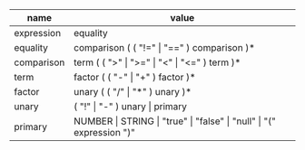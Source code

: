 | name       | value                                                                 |
| ---------- | --------------------------------------------------------------------- |
| expression | equality                                                              |
| equality   | comparison ( ( "!=" \| "==" ) comparison )\*                          |
| comparison | term ( ( ">" \| ">=" \| "<" \| "<=" ) term )\*                        |
| term       | factor ( ( "-" \| "+" ) factor )\*                                    |
| factor     | unary ( ( "/" \| "\*" ) unary )\*                                     |
| unary      | ( "!" \| "-" ) unary \| primary                                       |
| primary    | NUMBER \| STRING \| "true" \| "false" \| "null" \| "(" expression ")" |
